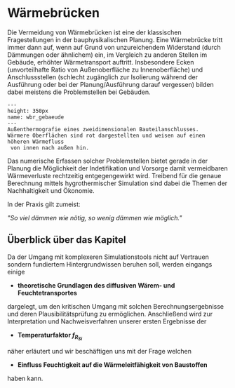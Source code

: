 # Wärmebrücken

Die Vermeidung von Wärmebrücken ist eine der klassischen Fragestellungen in der bauphysikalischen Planung. Eine
Wärmebrücke tritt immer dann auf, wenn auf Grund von unzureichendem Widerstand (durch Dämmungen oder ähnlichem) ein, im
Vergleich zu anderen Stellen im Gebäude, erhöhter Wärmetransport auftritt. Insbesondere Ecken (unvorteilhafte Ratio von
Außenoberfläche zu Innenoberfläche) und Anschlussstellen (schlecht zugänglich zur Isolierung während der Ausführung oder
bei der Planung/Ausführung darauf vergessen) bilden dabei meistens die Problemstellen bei Gebäuden.

```{figure} img/Wärmebrücke/wbr_gebaeude.png
---
height: 350px
name: wbr_gebaeude
---
Außenthermografie eines zweidimensionalen Bauteilanschlusses. 
Wärmere Oberflächen sind rot dargestellten und weisen auf einen höheren Wärmefluss
 von innen nach außen hin.
```

Das numerische Erfassen solcher Problemstellen bietet gerade in der Planung die Möglichkeit der Indetifikation und
Vorsorge damit vermeidbaren Wärmeverluste rechtzeitig entgegengewirkt wird. Treibend für die genaue Berechnung mittels
hygrothermischer Simulation sind dabei die Themen der Nachhaltigkeit und Ökonomie.

In der Praxis gilt zumeist:

_"So viel dämmen wie nötig, so wenig dämmen wie möglich."_

## Überblick über das Kapitel
Da der Umgang mit komplexeren Simulationstools nicht auf Vertrauen sondern fundiertem Hintergrundwissen beruhen soll,
werden eingangs einige
- **theoretische Grundlagen des diffusiven Wärem- und Feuchtetransportes**

dargelegt, um den kritischen Umgang mit solchen Berechnungsergebnisse und deren Plausibilitätsprüfung  zu
ermöglichen. Anschließend wird zur Interpretation und Nachweisverfahren unserer ersten Ergebnisse der 

- **Temperaturfaktor $f_{R_{Si}}$**

näher erläutert und wir beschäftigen uns mit der Frage welchen 

- **Einfluss Feuchtigkeit auf die Wärmeleitfähigkeit von Baustoffen**

haben kann.
